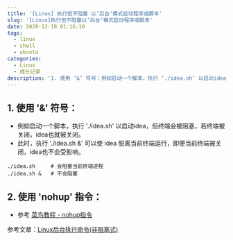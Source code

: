 ```yaml
---
title: '[Linux] 执行但不阻塞 以‘后台‘模式启动程序或脚本'
slug: '[Linux]执行但不阻塞以‘后台‘模式启动程序或脚本'
date: 2020-12-18 01:16:10
tags:
  - linux
  - shell
  - ubuntu
categories:
  - Linux
  - 成长记录
description: '1. 使用 ‘&’ 符号：例如启动一个脚本，执行 ‘./idea.sh’ 以启动idea，但终端会被阻塞，若终端被关闭，idea也就被关闭。此时，执行 ‘./idea.sh &’ 可以使 idea 脱离当前终端运行，即便当前终端被关闭，idea也不会受影响。./idea.sh     # 会阻塞当前终端进程./idea.sh &   # 不会阻塞2. 使用 ‘nohup’ 指令：参考 菜鸟教程 - nohup指令参考文章：Linux后台执行命令(非阻塞式)'
---
```


## 1. 使用 '&' 符号：

- 例如启动一个脚本，执行 './idea.sh' 以启动idea，但终端会被阻塞，若终端被关闭，idea也就被关闭。
- 此时，执行 './idea.sh &' 可以使 idea 脱离当前终端运行，即便当前终端被关闭，idea也不会受影响。

```shell
./idea.sh     # 会阻塞当前终端进程
./idea.sh &   # 不会阻塞
```

## 2. 使用 'nohup' 指令：

- 参考 [菜鸟教程 - nohup指令](https://www.runoob.com/linux/linux-comm-nohup.html)


参考文章：[Linux后台执行命令(非阻塞式)](https://blog.p2hp.com/archives/5528)
